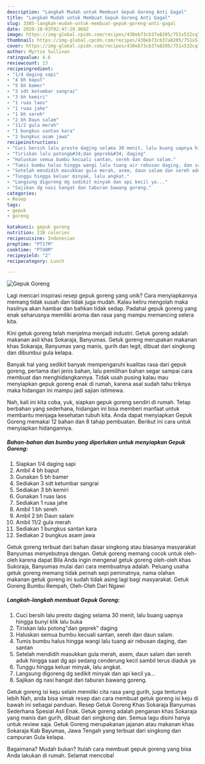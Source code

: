 ```yaml
---
description: "Langkah Mudah untuk Membuat Gepuk Goreng Anti Gagal"
title: "Langkah Mudah untuk Membuat Gepuk Goreng Anti Gagal"
slug: 3505-langkah-mudah-untuk-membuat-gepuk-goreng-anti-gagal
date: 2020-10-03T02:47:29.968Z
image: https://img-global.cpcdn.com/recipes/430eb73cb37a8205/751x532cq70/gepuk-goreng-foto-resep-utama.jpg
thumbnail: https://img-global.cpcdn.com/recipes/430eb73cb37a8205/751x532cq70/gepuk-goreng-foto-resep-utama.jpg
cover: https://img-global.cpcdn.com/recipes/430eb73cb37a8205/751x532cq70/gepuk-goreng-foto-resep-utama.jpg
author: Myrtie Sullivan
ratingvalue: 4.6
reviewcount: 13
recipeingredient:
- "1/4 daging sapi"
- "4 bh baput"
- "5 bh bamer"
- "3 sdt ketumbar sangrai"
- "3 bh kemiri"
- "1 ruas laos"
- "1 ruaa jahe"
- "1 bh sereh"
- "2 bh Daun salam"
- "11/2 gula merah"
- "1 bungkus santan kara"
- "2 bungkus asam jawa"
recipeinstructions:
- "Cuci bersih lalu presto dagjng selama 30 menit, lalu buang uapnya hingga bunyi klik lalu buka"
- "Tiriskan lalu potong&#34;dan geprek&#34; daging"
- "Haluskan semua bumbu kecuali santan, sereh dan daun salam."
- "Tumis bumbu halus hingga wangi lalu tuang air rebusan daging, dan santan"
- "Setelah mendidih masukkan gula merah, asem, daun salam dan sereh aduk hingga saat dg api sedang cenderung kecil sambil terus diaduk ya"
- "Tunggu hingga keluar minyak, lalu angkat."
- "Langsung digoreng dg sedikit minyak dan api kecil ya..."
- "Sajikan dg nasi hangat dan taburan bawang goreng."
categories:
- Resep
tags:
- gepuk
- goreng

katakunci: gepuk goreng 
nutrition: 238 calories
recipecuisine: Indonesian
preptime: "PT17M"
cooktime: "PT40M"
recipeyield: "2"
recipecategory: Lunch

---
```



![Gepuk Goreng](https://img-global.cpcdn.com/recipes/430eb73cb37a8205/751x532cq70/gepuk-goreng-foto-resep-utama.jpg)

Lagi mencari inspirasi resep gepuk goreng yang unik? Cara menyiapkannya memang tidak susah dan tidak juga mudah. Kalau keliru mengolah maka hasilnya akan hambar dan bahkan tidak sedap. Padahal gepuk goreng yang enak seharusnya memiliki aroma dan rasa yang mampu memancing selera kita.

Kini getuk goreng telah menjelma menjadi industri. Getuk goreng adalah makanan asli khas Sokaraja, Banyumas. Getuk goreng merupakan makanan khas Sokaraja, Banyumas yang manis, gurih dan legit, dibuat dari singkong dan dibumbui gula kelapa.

Banyak hal yang sedikit banyak mempengaruhi kualitas rasa dari gepuk goreng, pertama dari jenis bahan, lalu pemilihan bahan segar sampai cara membuat dan menghidangkannya. Tidak usah pusing kalau mau menyiapkan gepuk goreng enak di rumah, karena asal sudah tahu triknya maka hidangan ini mampu jadi sajian istimewa.


Nah, kali ini kita coba, yuk, siapkan gepuk goreng sendiri di rumah. Tetap berbahan yang sederhana, hidangan ini bisa memberi manfaat untuk membantu menjaga kesehatan tubuh kita. Anda dapat menyiapkan Gepuk Goreng memakai 12 bahan dan 8 tahap pembuatan. Berikut ini cara untuk menyiapkan hidangannya.

<!--inarticleads1-->

##### Bahan-bahan dan bumbu yang diperlukan untuk menyiapkan Gepuk Goreng:

1. Siapkan 1/4 daging sapi
1. Ambil 4 bh baput
1. Gunakan 5 bh bamer
1. Sediakan 3 sdt ketumbar sangrai
1. Sediakan 3 bh kemiri
1. Gunakan 1 ruas laos
1. Sediakan 1 ruaa jahe
1. Ambil 1 bh sereh
1. Ambil 2 bh Daun salam
1. Ambil 11/2 gula merah
1. Sediakan 1 bungkus santan kara
1. Sediakan 2 bungkus asam jawa


Getuk goreng terbuat dari bahan dasar singkong atau biasanya masyarakat Banyumas menyebutnya dengan. Getuk goreng memang cocok untuk oleh-oleh karena dapat Bila Anda ingin mengenal getuk goreng oleh-oleh khas Sukoraja, Banyumas mulai dari cara membuatnya adalah. Peluang usaha getuk goreng memang tidak pernah sepi peminatnya, nama olahan makanan getuk goreng ini sudah tidak asing lagi bagi masyarakat. Getuk Goreng Bumbu Rempah, Oleh-Oleh Dari Ngawi 

<!--inarticleads2-->

##### Langkah-langkah membuat Gepuk Goreng:

1. Cuci bersih lalu presto dagjng selama 30 menit, lalu buang uapnya hingga bunyi klik lalu buka
1. Tiriskan lalu potong&#34;dan geprek&#34; daging
1. Haluskan semua bumbu kecuali santan, sereh dan daun salam.
1. Tumis bumbu halus hingga wangi lalu tuang air rebusan daging, dan santan
1. Setelah mendidih masukkan gula merah, asem, daun salam dan sereh aduk hingga saat dg api sedang cenderung kecil sambil terus diaduk ya
1. Tunggu hingga keluar minyak, lalu angkat.
1. Langsung digoreng dg sedikit minyak dan api kecil ya...
1. Sajikan dg nasi hangat dan taburan bawang goreng.


Getuk goreng isi keju selain memiliki cita rasa yang gurih, juga tentunya lebih Nah, anda bisa simak resep dan cara membuat getuk goreng isi keju di bawah ini sebagai panduan. Resep Getuk Goreng Khas Sokaraja Banyumas Sederhana Spesial Asli Enak. Getuk goreng adalah penganan khas Sokaraja yang manis dan gurih, dibuat dari singkong dan. Semua lagu disini hanya untuk review saja. Getuk Goreng merupakanan jajanan atau makanan khas Sokaraja Kab Bayumas, Jawa Tengah yang terbuat dari singkong dan campuran Gula kelapa. 

Bagaimana? Mudah bukan? Itulah cara membuat gepuk goreng yang bisa Anda lakukan di rumah. Selamat mencoba!
